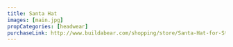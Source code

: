 ```yaml
---
title: Santa Hat
images: [main.jpg]
propCategories: [headwear]
purchaseLink: http://www.buildabear.com/shopping/store/Santa-Hat-for-Stuffed-Animals/productId=prod11070460
---
```

